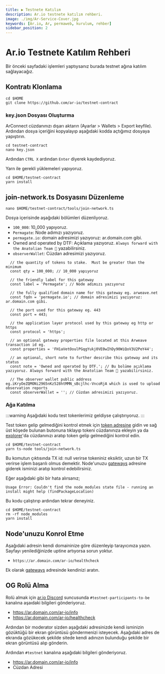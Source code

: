```yaml
---
title: ▶️ Testnete Katılım
description: Ar.io testnete katılım rehberi.
image: ./img/Ar-Service-Cover.jpg
keywords: [Ar.io, Ar, permaweb, kurulum, rehber]
sidebar_position: 2
---
```


# Ar.io Testnete Katılım Rehberi

Bir önceki sayfadaki işlemleri yaptıysanız burada testnet ağına katılım sağlayacağız. 

## Kontratı Klonlama

```shell
cd $HOME
git clone https://github.com/ar-io/testnet-contract
```

### key.json Dosyası Oluşturma

ArConnect cüzdanınızı dışarı aktarın (Ayarlar > Wallets > Export keyfile). Ardından dosya içeriğini kopyalayıp aşağıdaki kodda açtığımız dosyaya yapıştırın.

```shell
cd testnet-contract
nano key.json
```
Ardından `CTRL X` ardından `Enter` diyerek kaydediyoruz.


Yarn ile gerekli yüklemeleri yapıyoruz.
```shell
cd $HOME/testnet-contract
yarn install
```

## join-network.ts Dosyasını Düzenleme
```shell
nano $HOME/testnet-contract/tools/join-network.ts 
```
Dosya içerisinde aşağıdaki bölümleri düzenliyoruz.
* `100_000`: 10_000 yapıyoruz.
* `Permagate`: Node adımızı yazıyoruz.
* `permagate.io`: domain adresimizi yazıyoruz: ar.domain.com gibi.
* Owned and operated by DTF: Açıklama yazıyoruz. `Always forward with the Anatolian Team 🐆` yazabilirsiniz.
* `observerWallet`: Cüzdan adresimizi yazıyoruz.
```shell
  // the quantity of tokens to stake.  Must be greater than the minimum
  const qty = 100_000; // 10_000 yapıyoruz

  // the friendly label for this gateway
  const label = 'Permagate'; // Node adımızı yazıyoruz

  // the fully qualified domain name for this gateway eg. arweave.net
  const fqdn = 'permagate.io'; // domain adresimizi yazıyoruz: ar.domain.com gibi.

  // the port used for this gateway eg. 443
  const port = 443;

  // the application layer protocol used by this gateway eg http or https
  const protocol = 'https';

  // an optional gateway properties file located at this Arweave transaction id eg.
  const properties = 'FH1aVetOoulPGqgYukj0VE0wIhDy90WiQoV3U2PeY44';

  // an optional, short note to further describe this gateway and its status
  const note = 'Owned and operated by DTF.'; // Bu bolüme açıklama yazıyoruz. Always forward with the Anatolian Team 🐆 yazabilirsiniz.

  // The observer wallet public address eg.iKryOeZQMONi2965nKz528htMMN_sBcjlhc-VncoRjA which is used to upload observation reports
  const observerWallet = ''; // Cüzdan adresimizi yazıyoruz.
```

### Ağa Katılma

:::warning
Aşağıdaki kodu test tokenlerimiz geldiyse çalıştırıyoruz. 
:::

Test token gelip gelmediğini kontrol etmek için [token adresine](https://viewblock.io/arweave/contract/bLAgYxAdX2Ry-nt6aH2ixgvJXbpsEYm28NgJgyqfs-U) gidin ve sağ üst köşede bulunan butonuna tıklayıp tokeni cüzdanınıza ekleyin ya da [explorer](https://viewblock.io/arweave)'da cüzdanınızı aratıp token gelip gelmediğini kontrol edin.

```shell
cd $HOME/testnet-contract
yarn ts-node tools/join-network.ts
```
Bu komutun çıktısında TX id: null verirse tokeniniz eksiktir, uzun bir TX verirse işlem başarılı olmus demektir. Node'unuzu [gateways](https://gateways.ar-io.dev/) adresine giderek isminizi aratıp kontrol edebilirsiniz.

Eğer aşağıdaki gibi bir hata alırsanız; 
```shell
Usage Error: Couldn't find the node_modules state file - running an install might help (findPackageLocation)
```

Bu kodu çalıştırıp ardından tekrar deneyiniz.
```shell
cd $HOME/testnet-contract
rm -rf node_modules
yarn install
```

## Node'unuzu Konrol Etme

Aşağıdaki adresin kendi domaininize göre düzenleyip tarayıcınıza yazın. Sayfayı yenilediğinizde uptine artıyorsa sorun yoktur.
* `https://ar.domain.com/ar-io/healthcheck`

Ek olarak [gateways](https://gateways.ar-io.dev/) adresinde kendinizi aratın.

## OG Rolü Alma

Rolü almak için [ar.io Discord](https://discord.gg/ApxXjvwECK) suncusunda `#testnet-participants-to-be ` kanalına aşaıdaki bilgileri gönderiyoruz.

* https://ar.domain.com/ar-io/info
* https://ar.domain.com/ar-io/healthcheck

Ardından bir moderator sizden aşağıdaki adresinizde kendi isminizin gözüktüğü bir ekran görüntüsü göndermenizi isteyecek. Aşağıdaki adres de ekranda gözükecek şekilde sitede kendi adınızın bulunduğu şekilde bir ekran görüntüsü alıp gönderin.

Ardından `#testnet` kanalına aşağıdaki bilgileri gönderiyoruz.

* https://ar.domain.com/ar-io/info
* Cüzdan Adresi